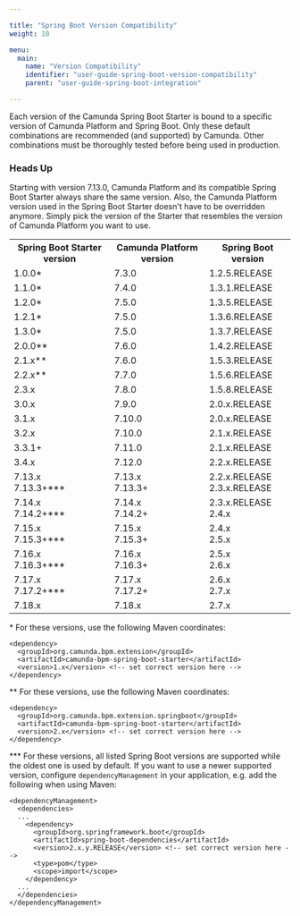 ```yaml
---

title: "Spring Boot Version Compatibility"
weight: 10

menu:
  main:
    name: "Version Compatibility"
    identifier: "user-guide-spring-boot-version-compatibility"
    parent: "user-guide-spring-boot-integration"

---
```


Each version of the Camunda Spring Boot Starter is bound to a specific version of Camunda Platform and Spring Boot. 
Only these default combinations are recommended (and supported) by Camunda.
Other combinations must be thoroughly tested before being used in production.

### Heads Up
  Starting with version 7.13.0, Camunda Platform and its compatible Spring Boot Starter always share the same version.
  Also, the Camunda Platform version used in the Spring Boot Starter doesn't have to be overridden anymore. Simply pick
  the version of the Starter that resembles the version of Camunda Platform you want to use.


<table class="table table-striped">
  <tr>
    <th>Spring Boot Starter version</th>
    <th>Camunda Platform version</th>
    <th>Spring Boot version</th>
  </tr>
  <tr>
    <td>1.0.0&#42;</td>
    <td>7.3.0</td>
    <td>1.2.5.RELEASE</td>
  </tr>
  <tr>
    <td>1.1.0&#42;</td>
    <td>7.4.0</td>
    <td>1.3.1.RELEASE</td>
  </tr>
  <tr>
    <td>1.2.0&#42;</td>
    <td>7.5.0</td>
    <td>1.3.5.RELEASE</td>
  </tr>
  <tr>
    <td>1.2.1&#42;</td>
    <td>7.5.0</td>
    <td>1.3.6.RELEASE</td>
  </tr>
  <tr>
    <td>1.3.0&#42;</td>
    <td>7.5.0</td>
    <td>1.3.7.RELEASE</td>
  </tr>
  <tr>
    <td>2.0.0&#42;&#42;</td>
    <td>7.6.0</td>
    <td>1.4.2.RELEASE</td>
  </tr>
  <tr>
    <td>2.1.x&#42;&#42;</td>
    <td>7.6.0</td>
    <td>1.5.3.RELEASE</td>
  </tr>
  <tr>
    <td>2.2.x&#42;&#42;</td>
    <td>7.7.0</td>
    <td>1.5.6.RELEASE</td>
  </tr>
  <tr>
    <td>2.3.x</td>
    <td>7.8.0</td>
    <td>1.5.8.RELEASE</td>
  </tr>
  <tr>
    <td>3.0.x</td>
    <td>7.9.0</td>
    <td>2.0.x.RELEASE</td>
  </tr>
  <tr>
    <td>3.1.x</td>
    <td>7.10.0</td>
    <td>2.0.x.RELEASE</td>
  </tr>
  <tr>
    <td>3.2.x</td>
    <td>7.10.0</td>
    <td>2.1.x.RELEASE</td>
  </tr>
  <tr>
    <td>3.3.1+</td>
    <td>7.11.0</td>
    <td>2.1.x.RELEASE</td>
  </tr>
  <tr>
    <td>3.4.x</td>
    <td>7.12.0</td>
    <td>2.2.x.RELEASE</td>
  </tr>
  <tr>
    <td>7.13.x<br/>7.13.3+&#42;&#42;&#42;</td>
    <td>7.13.x<br/>7.13.3+</td>
    <td>2.2.x.RELEASE<br/>2.3.x.RELEASE</td>
  </tr>
  <tr>
    <td>7.14.x<br/>7.14.2+&#42;&#42;&#42;</td>
    <td>7.14.x<br/>7.14.2+</td>
    <td>2.3.x.RELEASE<br/>2.4.x</td>
  </tr>
  <tr>
    <td>7.15.x<br/>7.15.3+&#42;&#42;&#42;</td>
    <td>7.15.x<br/>7.15.3+</td>
    <td>2.4.x<br/>2.5.x</td>
  </tr>
  <tr>
    <td>7.16.x<br/>7.16.3+&#42;&#42;&#42;</td>
    <td>7.16.x<br/>7.16.3+</td>
    <td>2.5.x<br/>2.6.x</td>
  </tr>
  <tr>
    <td>7.17.x<br/>7.17.2+&#42;&#42;&#42;</td>
    <td>7.17.x<br/>7.17.2+</td>
    <td>2.6.x<br/>2.7.x</td>
  </tr>
  <tr>
    <td>7.18.x</td>
    <td>7.18.x</td>
    <td>2.7.x</td>
  </tr>
</table>

\* For these versions, use the following Maven coordinates:
```
<dependency>
  <groupId>org.camunda.bpm.extension</groupId>
  <artifactId>camunda-bpm-spring-boot-starter</artifactId>
  <version>1.x</version> <!-- set correct version here -->
</dependency>
```

\*\* For these versions, use the following Maven coordinates:
```
<dependency>
  <groupId>org.camunda.bpm.extension.springboot</groupId>
  <artifactId>camunda-bpm-spring-boot-starter</artifactId>
  <version>2.x</version> <!-- set correct version here -->
</dependency>
```

\*\*\* For these versions, all listed Spring Boot versions are supported 
while the oldest one is used by default. If you want to use a newer supported version,
configure `dependencyManagement` in your application, e.g. add the following when using Maven:
```
<dependencyManagement>
  <dependencies>
  ...
    <dependency>
      <groupId>org.springframework.boot</groupId>
      <artifactId>spring-boot-dependencies</artifactId>
      <version>2.x.y.RELEASE</version> <!-- set correct version here -->
      <type>pom</type>
      <scope>import</scope>
    </dependency>
  ...
  </dependencies>
</dependencyManagement>
```
